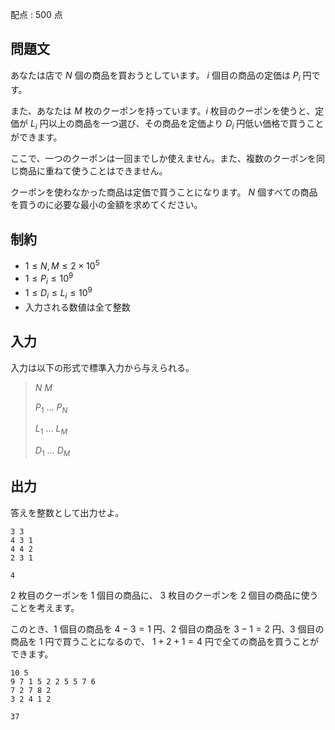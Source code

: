 配点 : $500$ 点

## 問題文

あなたは店で $N$ 個の商品を買おうとしています。 $i$ 個目の商品の定価は $P_i$ 円です。

また、あなたは $M$ 枚のクーポンを持っています。$i$ 枚目のクーポンを使うと、定価が $L_i$ 円以上の商品を一つ選び、その商品を定価より $D_i$ 円低い価格で買うことができます。

ここで、一つのクーポンは一回までしか使えません。また、複数のクーポンを同じ商品に重ねて使うことはできません。

クーポンを使わなかった商品は定価で買うことになります。
$N$ 個すべての商品を買うのに必要な最小の金額を求めてください。

## 制約

- $1\leq N,M\leq 2\times 10^5$
- $1\leq P_i\leq 10^9$
- $1\leq D_i \leq L_i \leq 10^9$
- 入力される数値は全て整数

## 入力

入力は以下の形式で標準入力から与えられる。

> $N$ $M$
> 
> $P_1$ $\ldots$ $P_N$
> 
> $L_1$ $\ldots$ $L_M$
> 
> $D_1$ $\ldots$ $D_M$

## 出力

答えを整数として出力せよ。

```input1
3 3
4 3 1
4 4 2
2 3 1
```

```output1
4
```

$2$ 枚目のクーポンを $1$ 個目の商品に、 $3$ 枚目のクーポンを $2$ 個目の商品に使うことを考えます。

このとき、$1$ 個目の商品を $4-3=1$ 円、$2$ 個目の商品を $3-1=2$ 円、$3$ 個目の商品を $1$ 円で買うことになるので、 $1+2+1=4$ 円で全ての商品を買うことができます。

```input2
10 5
9 7 1 5 2 2 5 5 7 6
7 2 7 8 2
3 2 4 1 2
```

```output2
37
```